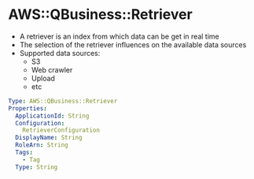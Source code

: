 # AWS::QBusiness::Retriever

- A retriever is an index from which data can be get in real time
- The selection of the retriever influences on the available data sources
- Supported data sources:
  - S3
  - Web crawler
  - Upload
  - etc

```yaml
Type: AWS::QBusiness::Retriever
Properties:
  ApplicationId: String
  Configuration:
    RetrieverConfiguration
  DisplayName: String
  RoleArn: String
  Tags:
    - Tag
  Type: String
```
